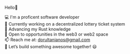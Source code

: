 Hello👋 

💻 I'm a proficent software developer<br/>
🔭 Currently working on a decentralized lottery ticket system<br/>
🦀 Advancing my Rust knowledge<br/>
🐝 Open to opportunities in the web3 or web2 space<br/>
📫 Reach me at: dorultanianos@gmail.com<br/>
🚀 Let’s build something awesome together! 😃
